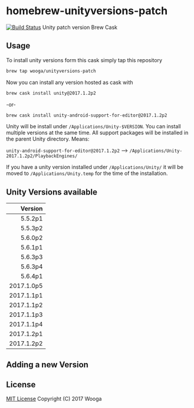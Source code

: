 homebrew-unityversions-patch
============================

[![Build Status](https://travis-ci.org/wooga/homebrew-unityversions-patch.svg?branch=master)](https://travis-ci.org/wooga/homebrew-unityversions-patch)
Unity patch version Brew Cask 

Usage
-----

To install unity versions form this cask simply tap this repository

```bash
brew tap wooga/unityversions-patch
```

Now you can install any version hosted as cask with

```bash
brew cask install unity@2017.1.2p2
```

-or-

```bash
brew cask install unity-android-support-for-editor@2017.1.2p2
```

Unity will be install under `/Applications/Unity-$VERSION`. You can install multiple versions at the same time. All support packages will be installed in the parent Unity directory. Means:

`unity-android-support-for-editor@2017.1.2p2` --> `/Applications/Unity-2017.1.2p2/PlaybackEngines/`

If you have a unity version installed under `/Applications/Unity/` it will be moved to
`/Applications/Unity.temp` for the time of the installation.

Unity Versions available
------------------------

| Version    |
| ---------: |
|    5.5.2p1 |
|    5.5.3p2 |
|    5.6.0p2 |
|    5.6.1p1 |
|    5.6.3p3 |
|    5.6.3p4 |
|    5.6.4p1 |
| 2017.1.0p5 |
| 2017.1.1p1 |
| 2017.1.1p2 |
| 2017.1.1p3 |
| 2017.1.1p4 |
| 2017.1.2p1 |
| 2017.1.2p2 |


Adding a new Version
--------------------


License
-------
[MIT License](LICENSE) Copyright (C) 2017 Wooga
